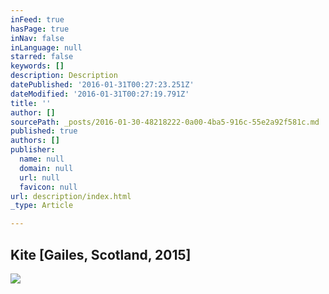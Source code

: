 ```yaml
---
inFeed: true
hasPage: true
inNav: false
inLanguage: null
starred: false
keywords: []
description: Description
datePublished: '2016-01-31T00:27:23.251Z'
dateModified: '2016-01-31T00:27:19.791Z'
title: ''
author: []
sourcePath: _posts/2016-01-30-48218222-0a00-4ba5-916c-55e2a92f581c.md
published: true
authors: []
publisher:
  name: null
  domain: null
  url: null
  favicon: null
url: description/index.html
_type: Article

---
```

## Kite \[Gailes, Scotland, 2015\]
![](https://s3-us-west-2.amazonaws.com/the-grid-img/p/9dbc5985c2747f8e6c215148a0b17c238f1ea6a2.jpg)